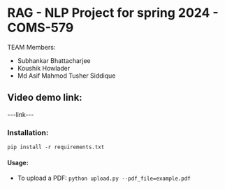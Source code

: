 # RAG - NLP Project for spring 2024 - COMS-579
TEAM Members: 

- Subhankar Bhattacharjee
- Koushik Howlader
- Md Asif Mahmod Tusher Siddique


## Video demo link:

---link---

### Installation:

`pip install -r requirements.txt`


#### Usage:

- To upload a PDF: `python upload.py --pdf_file=example.pdf`




